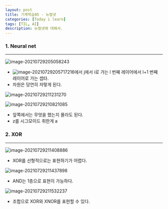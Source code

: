 ```yaml
---
layout: post
title: 기계학습05 - 뉴럴넷
categories: [Today i learn]
tags: [TIL, AI]
description: 뉴럴넷에 대해서.
---
```


### 1. Neural net

---

![image-20210729205058243](https://raw.githubusercontent.com/chunyunseo/ImageRepo/image/img/image-20210729205058243.png)

- <img src="https://raw.githubusercontent.com/chunyunseo/ImageRepo/image/img/image-20210729205717216.png" alt="image-20210729205717216"  />에서 j에서 i로 가는 l 번째 레이어에서 l+1 번째 레이어로 가는 셉타.
- 차원은 당연히 저렇게 된다.

![image-20210729211231270](https://raw.githubusercontent.com/chunyunseo/ImageRepo/image/img/image-20210729211231270.png)

![image-20210729210821085](https://raw.githubusercontent.com/chunyunseo/ImageRepo/image/img/image-20210729210821085.png)

- 앞쪽에서는 무엇을 했는지 몰라도 된다.
- z를 시그모이드 취한게 a

### 2. XOR

---

![image-20210729211408886](https://raw.githubusercontent.com/chunyunseo/ImageRepo/image/img/image-20210729211408886.png)

- XOR를 선형적으로는 표현하기가 어렵다.

![image-20210729211437898](https://raw.githubusercontent.com/chunyunseo/ImageRepo/image/img/image-20210729211437898.png)

- AND는 1층으로 표현이 가능하다.

![image-20210729211532237](https://raw.githubusercontent.com/chunyunseo/ImageRepo/image/img/image-20210729211532237.png)

- 조합으로 XOR와 XNOR를 표현할 수 있다.



